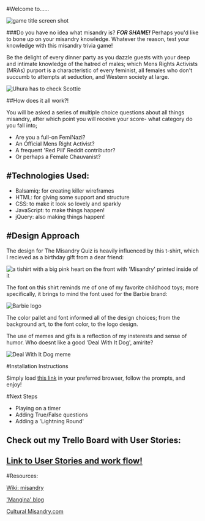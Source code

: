 #Welcome to......

![game title screen shot](http://i.imgur.com/dIHY9Mn.png)

###Do you have no idea what misandry is? **_FOR SHAME!_**  Perhaps you'd like to bone up on your misandry knowledge. Whatever the reason, test your knowledge with this misandry trivia game!  

Be the delight of every dinner party as you dazzle guests with your deep and intimate knowledge of the hatred of males; which Mens Rights Activists (MRAs) purport is a characteristic of every feminist, all females who don't succumb to attempts at seduction, and Western society at large. 

![Uhura has to check Scottie](https://s-media-cache-ak0.pinimg.com/originals/c3/33/fb/c333fb83122111d2cfeb093d386a9640.gif)


##How does it all work?!

You will be asked a series of multiple choice questions about all things misandry, after which point you will receive your score- what category do you fall into;

- Are you a full-on FemiNazi? 
- An Official Mens Right Activist?
- A frequent 'Red Pill' Reddit contributor? 
- Or perhaps a Female Chauvanist?


#Technologies Used:
---
- Balsamiq: for creating killer wireframes
- HTML: for giving some support and structure
- CSS: to make it look so lovely and sparkly
- JavaScript: to make things happen!
- jQuery: also making things happen!

#Design Approach
---
The design for The Misandry Quiz is heavily influenced by this t-shirt, which I recieved as a birthday gift from a dear friend: 

![a tishirt with a big pink heart on the front with 'Misandry' printed inside of it](http://i.imgur.com/TeKOUqF.jpg)

The font on this shirt reminds me of one of my favorite childhood toys; more specifically, it brings to mind the font used for the Barbie brand:

![Barbie logo](http://i.imgur.com/o4v8I0K.png)


The color pallet and font informed all of the design choices; from the background art, to the font color, to the logo design.

The use of memes and gifs is a reflection of my insterests and sense of humor. Who doesnt like a good 'Deal With It Dog', amirite?


![Deal With It Dog meme](http://i1.kym-cdn.com/entries/icons/original/000/002/686/Deal_with_it_dog_gif.gif)


#Installation Instructions

Simply load [this link](http://savageblackout.github.io/project1_trivia/) in your preferred browser, follow the prompts, and enjoy!

#Next Steps

- Playing on a timer
- Adding True/False questions
- Adding a 'Lightning Round'


## Check out my Trello Board with User Stories:
[Link to User Stories and work flow!](https://trello.com/b/vB8o3tY8)
---

#Resources:

[Wiki: misandry](https://en.wikipedia.org/wiki/Misandry)

['Mangina' blog](http://www.wehuntedthemammoth.com/)

[Cultural Misandry.com](http://www.cultural-misandry.com/feminism-the-hate-group-2/)





